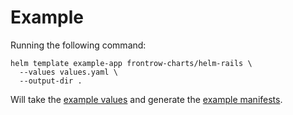 # Example

Running the following command:

    helm template example-app frontrow-charts/helm-rails \
      --values values.yaml \
      --output-dir .

Will take the [example values] and generate the [example manifests].

[example values]: ./values.yaml
[example manifests]: ./helm-rails/templates
